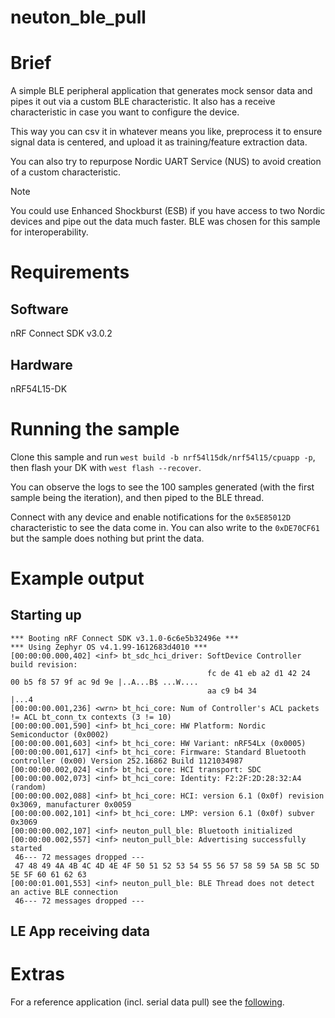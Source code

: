 # neuton_ble_pull

# Brief
A simple BLE peripheral application that generates mock sensor data and pipes it out via a custom BLE characteristic. It also has a receive characteristic in case you want to configure the device.

This way you can csv it in whatever means you like, preprocess it to ensure signal data is centered, and upload it as training/feature extraction data.

You can also try to repurpose Nordic UART Service (NUS) to avoid creation of a custom characteristic.

> [!NOTE]
> You could use Enhanced Shockburst (ESB) if you have access to two Nordic devices and pipe out the data much faster.
> BLE was chosen for this sample for interoperability.

# Requirements
## Software
nRF Connect SDK v3.0.2

## Hardware
nRF54L15-DK

# Running the sample
Clone this sample and run `west build -b nrf54l15dk/nrf54l15/cpuapp -p`, then flash your DK with `west flash --recover`.

You can observe the logs to see the 100 samples generated (with the first sample being the iteration), and then piped to the BLE thread.

Connect with any device and enable notifications for the `0x5E85012D` characteristic to see the data come in. You can also write to the `0xDE70CF61` but the sample does nothing but print the data.

# Example output
## Starting up
```
*** Booting nRF Connect SDK v3.1.0-6c6e5b32496e ***
*** Using Zephyr OS v4.1.99-1612683d4010 ***
[00:00:00.000,402] <inf> bt_sdc_hci_driver: SoftDevice Controller build revision: 
                                            fc de 41 eb a2 d1 42 24  00 b5 f8 57 9f ac 9d 9e |..A...B$ ...W....
                                            aa c9 b4 34                                      |...4             
[00:00:00.001,236] <wrn> bt_hci_core: Num of Controller's ACL packets != ACL bt_conn_tx contexts (3 != 10)
[00:00:00.001,590] <inf> bt_hci_core: HW Platform: Nordic Semiconductor (0x0002)
[00:00:00.001,603] <inf> bt_hci_core: HW Variant: nRF54Lx (0x0005)
[00:00:00.001,617] <inf> bt_hci_core: Firmware: Standard Bluetooth controller (0x00) Version 252.16862 Build 1121034987
[00:00:00.002,024] <inf> bt_hci_core: HCI transport: SDC
[00:00:00.002,073] <inf> bt_hci_core: Identity: F2:2F:2D:28:32:A4 (random)
[00:00:00.002,088] <inf> bt_hci_core: HCI: version 6.1 (0x0f) revision 0x3069, manufacturer 0x0059
[00:00:00.002,101] <inf> bt_hci_core: LMP: version 6.1 (0x0f) subver 0x3069
[00:00:00.002,107] <inf> neuton_pull_ble: Bluetooth initialized
[00:00:00.002,557] <inf> neuton_pull_ble: Advertising successfully started
 46--- 72 messages dropped ---
 47 48 49 4A 4B 4C 4D 4E 4F 50 51 52 53 54 55 56 57 58 59 5A 5B 5C 5D 5E 5F 60 61 62 63
[00:00:01.001,553] <inf> neuton_pull_ble: BLE Thread does not detect an active BLE connection
 46--- 72 messages dropped ---
 ```

 ## LE App receiving data

# Extras
For a reference application (incl. serial data pull) see the [following](https://github.com/Neuton-tinyML/neuton-nordic-thingy53-ble-remotecontrol/blob/13137e79ba527f2bc68213ea8cd8aedb33ceb253/src/main.c#L135-L137).

